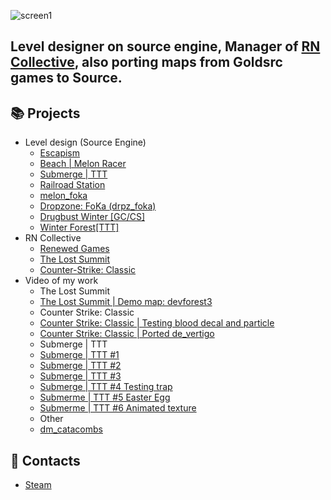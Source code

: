 ![screen1](https://github.com/FoKa228/FoKa228/assets/94736200/a288f0d2-2011-4154-9058-7b8dcc9515bc)
## Level designer on source engine, Manager of [RN Collective](https://github.com/rn-collective), also porting maps from Goldsrc games to Source.

## 📚 Projects
* Level design (Source Engine)
    + [Escapism](https://steamcommunity.com/sharedfiles/filedetails/?id=2824816295 'Escapism')
    + [Beach | Melon Racer](https://steamcommunity.com/sharedfiles/filedetails/?id=2969355925  'Beach | Melon Racer')
    + [Submerge | TTT](https://steamcommunity.com/sharedfiles/filedetails/?id=3030743243 'Submerge | TTT')
    + [Railroad Station](https://steamcommunity.com/sharedfiles/filedetails/?id=3068595445 'Railroad Station')
    + [melon_foka](https://steamcommunity.com/sharedfiles/filedetails/?id=2749875830 'melon_foka')
    + [Dropzone: FoKa (drpz_foka)](https://steamcommunity.com/sharedfiles/filedetails/?id=2519097202 'Dropzone: FoKa (drpz_foka)')
    + [Drugbust Winter [GC/CS]](https://steamcommunity.com/sharedfiles/filedetails/?id=2898586766 'Drugbust Winter [GC/CS]')
    + [Winter Forest[TTT]](https://steamcommunity.com/sharedfiles/filedetails/?id=2890059800 'Winter Forest[TTT]')
* RN Collective
    + [Renewed Games](https://rndevs.online/connect?ip=game.rndevs.online:27015 'Renewed Games')
    + [The Lost Summit](https://youtu.be/b345Rcwi2E0 'The Lost Summit')
    + [Counter-Strike: Classic](https://www.youtube.com/watch?v=fR9S3XorFLE 'Counter-Strike: Classic')
* Video of my work
    * The Lost Summit
    + [The Lost Summit | Demo map: devforest3](https://www.youtube.com/watch?v=Dv7mN3hhlz0 'The Lost Summit | Demo map: devforest3')
    * Counter Strike: Classic
    + [Counter Strike: Classic | Testing blood decal and particle](https://youtu.be/MSqw8WGrCmk 'Counter Strike: Classic | Testing blood decal and particle')
    + [Counter Strike: Classic | Ported de_vertigo](https://youtu.be/mgJDPJnLfqg 'Counter Strike: Classic | Ported de_vertigo')
    * Submerge | TTT
    + [Submerge | TTT #1](https://www.youtube.com/watch?v=EYB6xVSgGVs 'Submerge | TTT #1')
    + [Submerge | TTT #2](https://www.youtube.com/watch?v=w_tVE1zwbXI 'Submerge | TTT #2')
    + [Submerge | TTT #3](https://www.youtube.com/watch?v=CJd99Y7uhXk 'Submerge | TTT #3')
    + [Submerge | TTT #4 Testing trap](https://youtu.be/PogmqZQ-8eM 'Submerge | TTT #4 Testing trap')
    + [Submerme | TTT #5 Easter Egg](https://youtu.be/8nJjONaUPbQ 'Submerme | TTT #5 Easter Egg')
    + [Submerme | TTT #6 Animated texture](https://youtu.be/75nG_qP3PLw 'Submerme | TTT #6 Animated texture')
    * Other
    + [dm_catacombs](https://youtu.be/RKnKII9f7_k 'dm_catacombs')

## 💬 Contacts
* [Steam](https://steamcommunity.com/id/AndrewFokin 'Steam')
